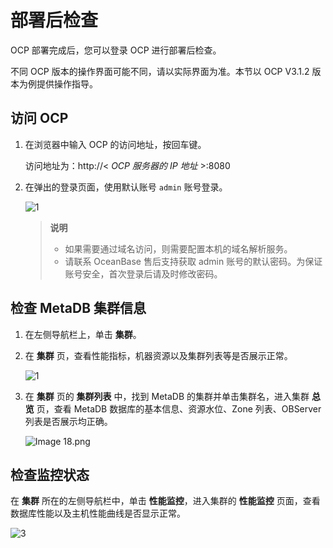 # 部署后检查

OCP 部署完成后，您可以登录 OCP 进行部署后检查。

不同 OCP 版本的操作界面可能不同，请以实际界面为准。本节以 OCP V3.1.2 版本为例提供操作指导。

## 访问 OCP

1. 在浏览器中输入 OCP 的访问地址，按回车键。

   访问地址为：http://\< *OCP 服务器的 IP 地址* \>:8080

2. 在弹出的登录页面，使用默认账号 `admin` 账号登录。

   ![1](https://help-static-aliyun-doc.aliyuncs.com/assets/img/zh-CN/2361540561/p432067.png)

   > **说明**
   >
   > * 如果需要通过域名访问，则需要配置本机的域名解析服务。
   > * 请联系 OceanBase 售后支持获取 admin 账号的默认密码。为保证账号安全，首次登录后请及时修改密码。

## 检查 MetaDB 集群信息

1. 在左侧导航栏上，单击 **集群**。

2. 在 **集群** 页，查看性能指标，机器资源以及集群列表等是否展示正常。

   ![1](https://help-static-aliyun-doc.aliyuncs.com/assets/img/zh-CN/6219181561/p436302.png)

3. 在 **集群** 页的 **集群列表** 中，找到 MetaDB 的集群并单击集群名，进入集群 **总览** 页，查看 MetaDB 数据库的基本信息、资源水位、Zone 列表、OBServer 列表是否展示均正确。

   ![Image 18.png ](https://help-static-aliyun-doc.aliyuncs.com/assets/img/zh-CN/5892330061/p148438.png)

## 检查监控状态

在 **集群** 所在的左侧导航栏中，单击 **性能监控**，进入集群的 **性能监控** 页面，查看数据库性能以及主机性能曲线是否显示正常。

![3](https://help-static-aliyun-doc.aliyuncs.com/assets/img/zh-CN/2361540561/p432069.png)
